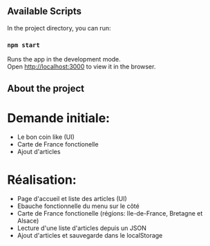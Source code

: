 ## Available Scripts

In the project directory, you can run:

### `npm start`

Runs the app in the development mode.<br />
Open [http://localhost:3000](http://localhost:3000) to view it in the browser.

## About the project

# Demande initiale: 
- Le bon coin like (UI)
- Carte de France fonctionelle 
- Ajout d'articles

# Réalisation:
- Page d'accueil et liste des articles (UI) 
- Ebauche fonctionnelle du menu sur le côté 
- Carte de France fonctionelle (régions: Ile-de-France, Bretagne et Alsace)
- Lecture d'une liste d'articles depuis un JSON
- Ajout d'articles et sauvegarde dans le localStorage 